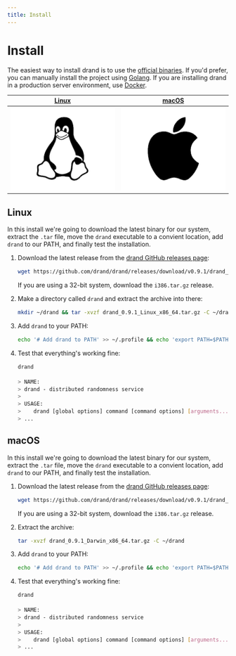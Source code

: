 ```yaml
---
title: Install
---
```


# Install

The easiest way to install drand is to use the [official binaries](#official-release). If you'd prefer, you can manually install the project using [Golang](/install/golang). If you are installing drand in a production server environment, use [Docker](/install/docker).

| [Linux](#linux) | [macOS](#macos) |
| --- | --- |
| [![Linux icon.](./images/install/linux-icon.png)](#linux) | [![macOS icon.](./images/install/apple-icon.png)](#macos) |

## Linux

In this install we're going to download the latest binary for our system, extract the `.tar` file, move the `drand` executable to a convient location, add `drand` to our PATH, and finally test the installation.

1. Download the latest release from the [drand GitHub releases page](https://github.com/drand/drand/releases):

   ```bash
   wget https://github.com/drand/drand/releases/download/v0.9.1/drand_0.9.1_Linux_x86_64.tar.gz
   ```

   If you are using a 32-bit system, download the `i386.tar.gz` release.

1. Make a directory called `drand` and extract the archive into there:

   ```bash
   mkdir ~/drand && tar -xvzf drand_0.9.1_Linux_x86_64.tar.gz -C ~/drand
   ```

1. Add `drand` to your PATH:

   ```bash
   echo '# Add drand to PATH' >> ~/.profile && echo 'export PATH=$PATH:~/drand' >> ~/.profile && source ~/.profile
   ```

1. Test that everything's working fine:

   ```bash
   drand

   > NAME:
   > drand - distributed randomness service
   >
   > USAGE:
   >    drand [global options] command [command options] [arguments...]
   > ...
   ```

## macOS

In this install we're going to download the latest binary for our system, extract the `.tar` file, move the `drand` executable to a convient location, add `drand` to our PATH, and finally test the installation.

1. Download the latest release from the [drand GitHub releases page](https://github.com/drand/drand/releases):

   ```bash
   wget https://github.com/drand/drand/releases/download/v0.9.1/drand_0.9.1_Darwin_x86_64.tar.gz
   ```

   If you are using a 32-bit system, download the `i386.tar.gz` release.

1. Extract the archive:

   ```bash
   tar -xvzf drand_0.9.1_Darwin_x86_64.tar.gz -C ~/drand
   ```

1. Add `drand` to your PATH:

   ```bash
   echo '# Add drand to PATH' >> ~/.profile && echo 'export PATH=$PATH:~/drand' >> ~/.profile && source ~/.profile
   ```

1. Test that everything's working fine:

   ```bash
   drand

   > NAME:
   > drand - distributed randomness service
   >
   > USAGE:
   >    drand [global options] command [command options] [arguments...]
   > ...
   ```
